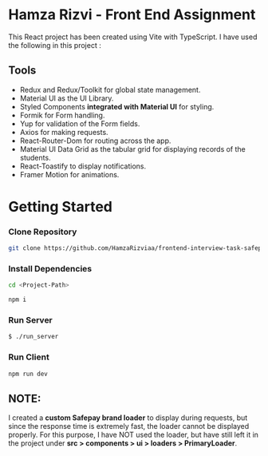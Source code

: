 # Hamza Rizvi - Front End Assignment

This React project has been created using Vite with TypeScript. I have used the following in this project :

## Tools

- Redux and Redux/Toolkit for global state management.
- Material UI as the UI Library.
- Styled Components **integrated with Material UI** for styling.
- Formik for Form handling.
- Yup for validation of the Form fields.
- Axios for making requests.
- React-Router-Dom for routing across the app.
- Material UI Data Grid as the tabular grid for displaying records of the students.
- React-Toastify to display notifications.
- Framer Motion for animations.

# Getting Started

### Clone Repository

```bash
git clone https://github.com/HamzaRizviaa/frontend-interview-task-safepay.git

```

### Install Dependencies

```bash
cd <Project-Path>

npm i

```

### Run Server

```bash
$ ./run_server

```

### Run Client

```bash
npm run dev
```

## NOTE:

I created a **custom Safepay brand loader** to display during requests, but since the response time is extremely fast, the loader cannot be displayed properly. For this purpose, I have NOT used the loader, but have still left it in the project under **src > components > ui > loaders > PrimaryLoader**.
